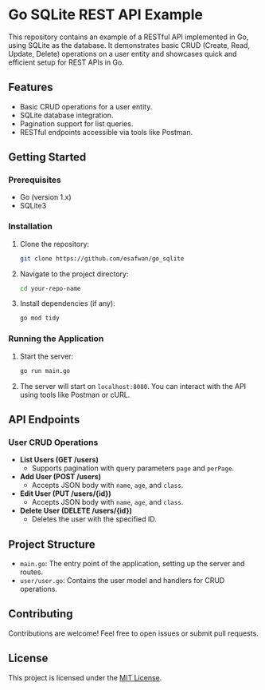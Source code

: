 # Go SQLite REST API Example

This repository contains an example of a RESTful API implemented in Go, using SQLite as the database. It demonstrates basic CRUD (Create, Read, Update, Delete) operations on a user entity and showcases quick and efficient setup for REST APIs in Go.

## Features

- Basic CRUD operations for a user entity.
- SQLite database integration.
- Pagination support for list queries.
- RESTful endpoints accessible via tools like Postman.

## Getting Started

### Prerequisites

- Go (version 1.x)
- SQLite3

### Installation

1. Clone the repository:
   ```bash
   git clone https://github.com/esafwan/go_sqlite

2. Navigate to the project directory:
   ```bash
   cd your-repo-name
   ```
3. Install dependencies (if any):
   ```bash
   go mod tidy
   ```

### Running the Application

1. Start the server:
   ```bash
   go run main.go
   ```
2. The server will start on `localhost:8080`. You can interact with the API using tools like Postman or cURL.

## API Endpoints

### User CRUD Operations

- **List Users (GET /users)**
  - Supports pagination with query parameters `page` and `perPage`.
- **Add User (POST /users)**
  - Accepts JSON body with `name`, `age`, and `class`.
- **Edit User (PUT /users/{id})**
  - Accepts JSON body with `name`, `age`, and `class`.
- **Delete User (DELETE /users/{id})**
  - Deletes the user with the specified ID.

## Project Structure

- `main.go`: The entry point of the application, setting up the server and routes.
- `user/user.go`: Contains the user model and handlers for CRUD operations.

## Contributing

Contributions are welcome! Feel free to open issues or submit pull requests.

## License

This project is licensed under the [MIT License](LICENSE).
